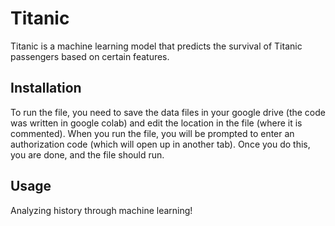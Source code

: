 # Titanic

Titanic is a machine learning model that predicts the survival of Titanic passengers based on certain features.

## Installation

To run the file, you need to save the data files in your google drive (the code was written in google colab) and edit the location in the file (where it is commented). When you run the file, you will be prompted to enter an authorization code (which will open up in another tab). Once you do this, you are done, and the file should run.

## Usage

Analyzing history through machine learning!

